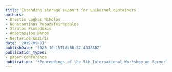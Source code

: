 ```yaml
---
title: Extending storage support for unikernel containers
authors:
- Orestis Lagkas Nikolos
- Konstantinos Papazafeiropoulos
- Stratos Psomadakis
- Anastassios Nanos
- Nectarios Koziris
date: '2019-01-01'
publishDate: '2025-10-15T18:08:37.433830Z'
publication_types:
- paper-conference
publication: '*Proceedings of the 5th International Workshop on Serverless Computing*'
---
```

